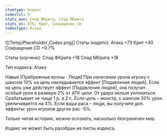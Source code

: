 ```yaml
---
itemtype: Кодекс
codexlvl: 5
stats_own: Спад ФКрита, Спад МКрита
stats_on: АТК, Крит, Сокращение CD
codextype: Атака
---
```

![[Temp/Placeholder_Codex.png]]
Статы (надето):
Атака +73
Крит +40
Сокращение CD +0.7%

Статы (изучено):
Спад ФКрита +18
Спад МКрита +18

Тип кодекса: Атака


Навык
[Прибрежные волны · Люди] При нанесении урона игроку с шансом 10% на цель накладывается эффект [Подавления людей]. Если на цель уже действует эффект [Подавление людей], она получит особый урон в размере 2% от АТК цели. От удара нельзя уклониться. Срабатывает не чаще 1 р. в 2 с. Если цель – монстр, с шансом 20% урон увеличивается на 4%. Если ваша раса – люди, вы получите доп. эффекты: урон игроков других рас -5%.

Только читая историю, можно осознать, насколько безграничен мир.

Кодекс не может быть разобран на листы кодекса.
